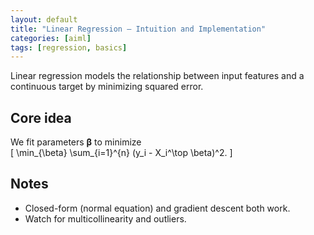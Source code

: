 ```yaml
---
layout: default
title: "Linear Regression — Intuition and Implementation"
categories: [aiml]
tags: [regression, basics]
---
```


Linear regression models the relationship between input features and a continuous target by minimizing squared error.

## Core idea
We fit parameters **β** to minimize  
\[
\min_{\beta} \sum_{i=1}^{n} (y_i - X_i^\top \beta)^2.
\]

## Notes
- Closed-form (normal equation) and gradient descent both work.
- Watch for multicollinearity and outliers.

